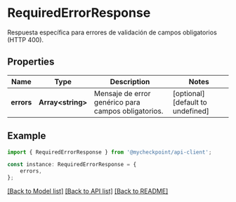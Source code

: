 # RequiredErrorResponse

Respuesta específica para errores de validación de campos obligatorios (HTTP 400).

## Properties

Name | Type | Description | Notes
------------ | ------------- | ------------- | -------------
**errors** | **Array&lt;string&gt;** | Mensaje de error genérico para campos obligatorios. | [optional] [default to undefined]

## Example

```typescript
import { RequiredErrorResponse } from '@mycheckpoint/api-client';

const instance: RequiredErrorResponse = {
    errors,
};
```

[[Back to Model list]](../README.md#documentation-for-models) [[Back to API list]](../README.md#documentation-for-api-endpoints) [[Back to README]](../README.md)
